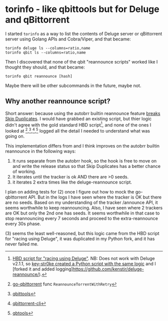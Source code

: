 # torinfo - like qbittools but for Deluge and qBittorrent

I started `torinfo` as a way to list the contents of Deluge server or qBittorrent server using Golang APIs and Cobra/Viper, and that became:

```
torinfo deluge ls --columns=ratio,name
torinfo qbit ls --columns=ratio,name
```

Then I discovered that none of the qbit "reannounce scripts" worked like I thought they should, and that became:

```
torinfo qbit reannounce [hash]
```

Maybe there will be other subcommands in the future, maybe not.

## Why another reannounce script?

Short answer: because using the autobrr builtin reannounce feature [breaks Skip Duplicates](https://discord.com/channels/881212911849209957/881967548143403058/1342160196276977725).  I would have grabbed an existing script, but thier logic didn't agree with the gold standard HBD script[^1], and none of the ones I looked at [^2],[^3],[^4],[^5] logged all the detail I needed to understand what was going on.

This implementation differs from and I think improves on the autobrr builtin reannounce in the following ways:

1. It runs separate from the autobrr hook, so the hook is free to move on and write the release status so that Skip Duplicates has a better chance of working.
2. It iterates until the tracker is ok AND there are >0 seeds.
3. it iterates 2 extra times like the deluge-reannounce script.

I plan on adding tests for (2) once I figure out how to mock the go-qbittorrent API.  But in the logs I have seen where the tracker is OK but there are no seeds.  Based on my understanding of the tracker /announce API, it seems worthwhile to keep reannouncing.   Also, I have seen where 2 trackers are OK but only the 2nd one has seeds.  It seems worthwhile in that case to stop reannouncing every 7 seconds and proceed to the extra-reannounce every 30s phase.

(3) seems the least well-reasoned, but this logic came from the HBD script for "racing using Deluge", it was duplicated in my Python fork, and it has never failed me.


[^1]: [HBD script for "racing using Deluge"](https://docs.hostingby.design/application-hosting/applications/deluge#reannounce-script).  NB: Does not work with Deluge v2.1.1, so [key-str0ke created a Python script with the same logic](https://github.com/key-str0ke/deluge-reannounce) and I [forked it and added logging]https://github.com/kenstir/deluge-reannounce/).
[^2]: [go-qbittorrent](https://github.com/autobrr/go-qbittorrent/blob/main/methods.go) func `ReannounceTorrentWithRetry`
[^3]: [qbittools](https://gitlab.com/AlexKM/qbittools/-/blob/master/commands/reannounce.py?ref_type=heads)
[^4]: [qbittorrent-cli](https://github.com/ludviglundgren/qbittorrent-cli/blob/master/cmd/torrent_reannounce.go)
[^5]: [qbtools](https://github.com/buroa/qbtools/blob/master/qbtools/commands/reannounce.py)
